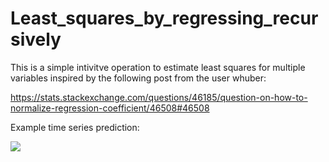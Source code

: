 # Least_squares_by_regressing_recursively
This is a simple intivitve operation to estimate least squares for multiple variables inspired by the following post from the user whuber:

https://stats.stackexchange.com/questions/46185/question-on-how-to-normalize-regression-coefficient/46508#46508

Example time series prediction:


![](image.JPG)




